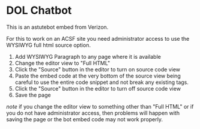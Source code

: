 # DOL Chatbot
This is an astutebot embed from Verizon.

For this to work on an ACSF site you need administrator access to use the WYSIWYG full html source option. 
1. Add WYSIWYG Paragraph to any page where it is available
2. Change the editor view to "Full HTML"
3. Click the "Source" button in the editor to turn on source code view
4. Paste the embed code at the very bottom of the source view being careful to use the entire code snippet and not break any existing tags.
5. Click the "Source" button in the editor to turn off source code view
6. Save the page

*note* if you change the editor view to something other than "Full HTML" or if you do not have administrator access, then problems will happen with saving the page or the bot embed code may not work properly. 